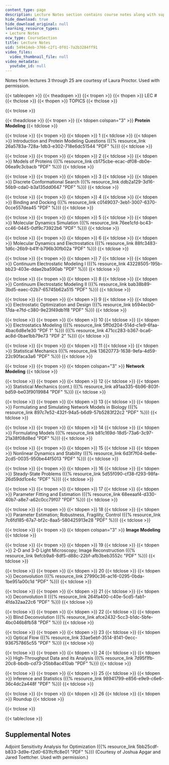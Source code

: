 ```yaml
---
content_type: page
description: Lecture Notes section contains course notes along with supplemental notes.
hide_download: true
hide_download_original: null
learning_resource_types:
- Lecture Notes
ocw_type: CourseSection
title: Lecture Notes
uid: 549414eb-3766-c2f1-0f01-7a2b3284ff91
video_files:
  video_thumbnail_file: null
video_metadata:
  youtube_id: null
---
```


Notes from lectures 3 through 25 are courtesy of Laura Proctor. Used with permission.

{{< tableopen >}}
{{< theadopen >}}
{{< tropen >}}
{{< thopen >}}
LEC #
{{< thclose >}}
{{< thopen >}}
TOPICS
{{< thclose >}}

{{< trclose >}}

{{< theadclose >}}
{{< tropen >}}
{{< tdopen colspan="3" >}}
**Protein Modeling**
{{< tdclose >}}

{{< trclose >}}
{{< tropen >}}
{{< tdopen >}}
1
{{< tdclose >}}
{{< tdopen >}}
Introduction and Protein Modeling Questions ({{% resource_link 26a5783a-728a-1db3-e302-718e6dc51544 "PDF" %}})
{{< tdclose >}}

{{< trclose >}}
{{< tropen >}}
{{< tdopen >}}
2
{{< tdclose >}}
{{< tdopen >}}
Models of Proteins ({{% resource_link cb175cbe-ecac-df08-db0e-06ea9c3cbacb "PDF" %}})
{{< tdclose >}}

{{< trclose >}}
{{< tropen >}}
{{< tdopen >}}
3
{{< tdclose >}}
{{< tdopen >}}
Discrete Conformational Search ({{% resource_link ddb2a129-3d16-56b9-cda0-b3a135dd0647 "PDF" %}})
{{< tdclose >}}

{{< trclose >}}
{{< tropen >}}
{{< tdopen >}}
4
{{< tdclose >}}
{{< tdopen >}}
Binding and Docking ({{% resource_link c0149037-3eb1-3007-6370-0cce557dea45 "PDF" %}})
{{< tdclose >}}

{{< trclose >}}
{{< tropen >}}
{{< tdopen >}}
5
{{< tdclose >}}
{{< tdopen >}}
Molecular Dynamics Simulation ({{% resource_link 76ee1cfd-bc43-cc46-0445-0df9c73922b6 "PDF" %}})
{{< tdclose >}}

{{< trclose >}}
{{< tropen >}}
{{< tdopen >}}
6
{{< tdclose >}}
{{< tdopen >}}
Molecular Dynamics and Electrostatics ({{% resource_link 88fc3483-1d6c-26b9-b41f-b796b30fb02a "PDF" %}})
{{< tdclose >}}

{{< trclose >}}
{{< tropen >}}
{{< tdopen >}}
7
{{< tdclose >}}
{{< tdopen >}}
Continuum Electrostatic Modeling I ({{% resource_link 43228505-195b-bb23-403e-ddae2ba590ab "PDF" %}})
{{< tdclose >}}

{{< trclose >}}
{{< tropen >}}
{{< tdopen >}}
8
{{< tdclose >}}
{{< tdopen >}}
Continuum Electrostatic Modeling II ({{% resource_link bab38b89-3bd5-eaec-02b7-65745b62a515 "PDF" %}})
{{< tdclose >}}

{{< trclose >}}
{{< tropen >}}
{{< tdopen >}}
9
{{< tdclose >}}
{{< tdopen >}}
Electrostatic Optimization and Design ({{% resource_link b594ecb0-17da-e7fd-c380-9e23f49db1f8 "PDF" %}})
{{< tdclose >}}

{{< trclose >}}
{{< tropen >}}
{{< tdopen >}}
10
{{< tdclose >}}
{{< tdopen >}}
Electrostatics Modeling ({{% resource_link 5ff0d204-514d-c1e9-6faa-4bac6d8e1e30 "PDF 1" %}}) ({{% resource_link 471cc283-b367-bca6-ac8d-0bae1bb79e73 "PDF 2" %}})
{{< tdclose >}}

{{< trclose >}}
{{< tropen >}}
{{< tdopen >}}
11
{{< tdclose >}}
{{< tdopen >}}
Statistical Mechanics ({{% resource_link 13620773-1638-9efa-4d59-22c90faca3a6 "PDF" %}})
{{< tdclose >}}

{{< trclose >}}
{{< tropen >}}
{{< tdopen colspan="3" >}}
**Network Modeling**
{{< tdclose >}}

{{< trclose >}}
{{< tropen >}}
{{< tdopen >}}
12
{{< tdclose >}}
{{< tdopen >}}
Statistical Mechanics (cont.) ({{% resource_link a91aa335-6b96-803f-bd59-be03f9019984 "PDF" %}})
{{< tdclose >}}

{{< trclose >}}
{{< tropen >}}
{{< tdopen >}}
13
{{< tdclose >}}
{{< tdopen >}}
Formulating and Simulating Network Models in Biology ({{% resource_link 897c7e52-432f-94a5-b6d9-57b5283f22c2 "PDF" %}})
{{< tdclose >}}

{{< trclose >}}
{{< tropen >}}
{{< tdopen >}}
14
{{< tdclose >}}
{{< tdopen >}}
Formulating Models ({{% resource_link b81c169d-18d5-73a6-3c97-21a38f08d8ed "PDF" %}})
{{< tdclose >}}

{{< trclose >}}
{{< tropen >}}
{{< tdopen >}}
15
{{< tdclose >}}
{{< tdopen >}}
Nonlinear Dynamics and Stability ({{% resource_link 6d3f7f04-be8e-2cd5-0035-950be44f5013 "PDF" %}})
{{< tdclose >}}

{{< trclose >}}
{{< tropen >}}
{{< tdopen >}}
16
{{< tdclose >}}
{{< tdopen >}}
Steady-State Problems ({{% resource_link 5d55f090-cf38-f293-98fa-26d59dd1ce4c "PDF" %}})
{{< tdclose >}}

{{< trclose >}}
{{< tropen >}}
{{< tdopen >}}
17
{{< tdclose >}}
{{< tdopen >}}
Parameter Fitting and Estimation ({{% resource_link 68eeaaf4-d330-40b7-a8e7-a62c0cc79f07 "PDF" %}})
{{< tdclose >}}

{{< trclose >}}
{{< tropen >}}
{{< tdopen >}}
18
{{< tdclose >}}
{{< tdopen >}}
Parameter Estimation; Robustness, Fragility, Control ({{% resource_link 7c6fd185-67a7-bf2c-8aa5-580425913e28 "PDF" %}})
{{< tdclose >}}

{{< trclose >}}
{{< tropen >}}
{{< tdopen colspan="3" >}}
**Image Modeling**
{{< tdclose >}}

{{< trclose >}}
{{< tropen >}}
{{< tdopen >}}
19
{{< tdclose >}}
{{< tdopen >}}
2-D and 3-D Light Microscopy; Image Reconstruction ({{% resource_link 9efcb9a8-8df5-d88c-22bf-afb3beb3552c "PDF" %}})
{{< tdclose >}}

{{< trclose >}}
{{< tropen >}}
{{< tdopen >}}
20
{{< tdclose >}}
{{< tdopen >}}
Deconvolution ({{% resource_link 27990c36-ac16-0295-0bda-1be951a00c1d "PDF" %}})
{{< tdclose >}}

{{< trclose >}}
{{< tropen >}}
{{< tdopen >}}
21
{{< tdclose >}}
{{< tdopen >}}
Deconvolution II ({{% resource_link 264fa400-c40e-5cd5-fab1-4fda32aa22c6 "PDF" %}})
{{< tdclose >}}

{{< trclose >}}
{{< tropen >}}
{{< tdopen >}}
22
{{< tdclose >}}
{{< tdopen >}}
Blind Deconvolution ({{% resource_link afce2432-5cc3-b1dc-5bfe-4bc046b8fb58 "PDF" %}})
{{< tdclose >}}

{{< trclose >}}
{{< tropen >}}
{{< tdopen >}}
23
{{< tdclose >}}
{{< tdopen >}}
Optical Flow ({{% resource_link 33ae5ebf-3514-8141-0ecc-936757865c55 "PDF" %}})
{{< tdclose >}}

{{< trclose >}}
{{< tropen >}}
{{< tdopen >}}
24
{{< tdclose >}}
{{< tdopen >}}
High-Throughput Data and its Analysis ({{% resource_link 7d95f1fb-20c8-bbdb-cd73-25bb8ac410ab "PDF" %}})
{{< tdclose >}}

{{< trclose >}}
{{< tropen >}}
{{< tdopen >}}
25
{{< tdclose >}}
{{< tdopen >}}
Inference and Statistics ({{% resource_link 98941799-e856-e9e9-c6e6-36c4dc2a448f "PDF" %}})
{{< tdclose >}}

{{< trclose >}}
{{< tropen >}}
{{< tdopen >}}
26
{{< tdclose >}}
{{< tdopen >}}
Roundup
{{< tdclose >}}

{{< trclose >}}

{{< tableclose >}}

Supplemental Notes
------------------

Adjoint Sensitivity Analysis for Optimization ({{% resource_link 5bb25cdf-b833-3d9e-f2d0-631fcffc8e01 "PDF" %}}) (Courtesy of Joshua Apgar and Jared Toettcher. Used with permission.)